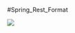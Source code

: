 #Spring_Rest_Format

[![](https://jitpack.io/v/INGPlay/Spring_Rest_Format.svg)](https://jitpack.io/#INGPlay/Spring_Rest_Format)
